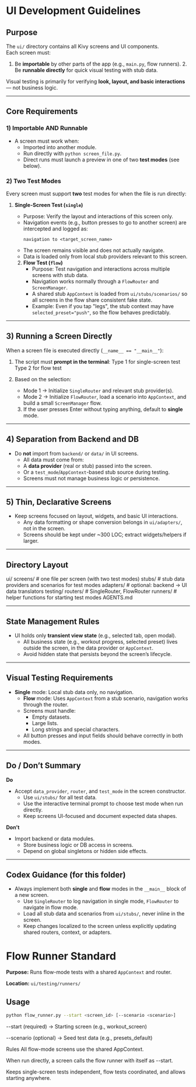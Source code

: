 # UI Development Guidelines

## Purpose
The `ui/` directory contains all Kivy screens and UI components.  
Each screen must:
1. Be **importable** by other parts of the app (e.g., `main.py`, flow runners).
   2. Be **runnable directly** for quick visual testing with stub data.

Visual testing is primarily for verifying **look, layout, and basic interactions** — not business logic.

---

## Core Requirements

### 1) Importable AND Runnable
- A screen must work when:
  - Imported into another module.
  - Run directly with `python screen_file.py`.
  - Direct runs must launch a preview in one of two **test modes** (see below).

### 2) Two Test Modes
Every screen must support **two** test modes for when the file is run directly:

1. **Single-Screen Test (`single`)**
   - Purpose: Verify the layout and interactions of this screen only.
   - Navigation events (e.g., button presses to go to another screen) are intercepted and logged as:
     ```
     navigation to <target_screen_name>
     ```
   - The screen remains visible and does not actually navigate.
   - Data is loaded only from local stub providers relevant to this screen.

   2. **Flow Test (`flow`)**
      - Purpose: Test navigation and interactions across multiple screens with stub data.
      - Navigation works normally through a `FlowRouter` and `ScreenManager`.
      - A shared stub `AppContext` is loaded from `ui/stubs/scenarios/` so all screens in the flow share consistent fake state.
      - Example: Even if you tap "legs", the stub context may have `selected_preset="push"`, so the flow behaves predictably.

---

## 3) Running a Screen Directly
When a screen file is executed directly (`__name__ == "__main__"`):
1. The script must **prompt in the terminal**:
Type 1 for single-screen test
Type 2 for flow test


2. Based on the selection:
   - Mode 1 → Initialize `SingleRouter` and relevant stub provider(s).
   - Mode 2 → Initialize `FlowRouter`, load a scenario into `AppContext`, and build a small `ScreenManager` flow.
   3. If the user presses Enter without typing anything, default to **single** mode.

---

## 4) Separation from Backend and DB
- Do **not** import from `backend/` or `data/` in UI screens.
  - All data must come from:
  - A **data provider** (real or stub) passed into the screen.
  - Or a `test_mode`/`AppContext`-based stub source during testing.
  - Screens must not manage business logic or persistence.

---

## 5) Thin, Declarative Screens
- Keep screens focused on layout, widgets, and basic UI interactions.
  - Any data formatting or shape conversion belongs in `ui/adapters/`, not in the screen.
  - Screens should be kept under ~300 LOC; extract widgets/helpers if larger.

---

## Directory Layout

ui/
screens/ # one file per screen (with two test modes)
stubs/ # stub data providers and scenarios for test modes
adapters/ # optional: backend → UI data translators
testing/
routers/ # SingleRouter, FlowRouter
runners/ # helper functions for starting test modes
AGENTS.md

---

## State Management Rules
- UI holds only **transient view state** (e.g., selected tab, open modal).
  - All business state (e.g., workout progress, selected preset) lives outside the screen, in the data provider or `AppContext`.
  - Avoid hidden state that persists beyond the screen’s lifecycle.

---

## Visual Testing Requirements
- **Single** mode: Local stub data only, no navigation.
  - **Flow** mode: Uses `AppContext` from a stub scenario, navigation works through the router.
  - Screens must handle:
    - Empty datasets.
    - Large lists.
    - Long strings and special characters.
  - All button presses and input fields should behave correctly in both modes.

---

## Do / Don’t Summary

**Do**
- Accept `data_provider`, `router`, and `test_mode` in the screen constructor.
  - Use `ui/stubs/` for all test data.
  - Use the interactive terminal prompt to choose test mode when run directly.
  - Keep screens UI-focused and document expected data shapes.

**Don’t**
- Import backend or data modules.
  - Store business logic or DB access in screens.
  - Depend on global singletons or hidden side effects.

---

## Codex Guidance (for this folder)
- Always implement both **single** and **flow** modes in the `__main__` block of a new screen.
  - Use `SingleRouter` to log navigation in single mode, `FlowRouter` to navigate in flow mode.
  - Load all stub data and scenarios from `ui/stubs/`, never inline in the screen.
  - Keep changes localized to the screen unless explicitly updating shared routers, context, or adapters.

# Flow Runner Standard

**Purpose:** Runs flow-mode tests with a shared `AppContext` and router.

**Location:** `ui/testing/runners/`

## Usage
```bash
python flow_runner.py --start <screen_id> [--scenario <scenario>]
```

--start (required) → Starting screen (e.g., workout_screen)

--scenario (optional) → Seed test data (e.g., presets_default)

Rules
All flow-mode screens use the shared AppContext.

When run directly, a screen calls the flow runner with itself as --start.

Keeps single-screen tests independent, flow tests coordinated, and allows starting anywhere.